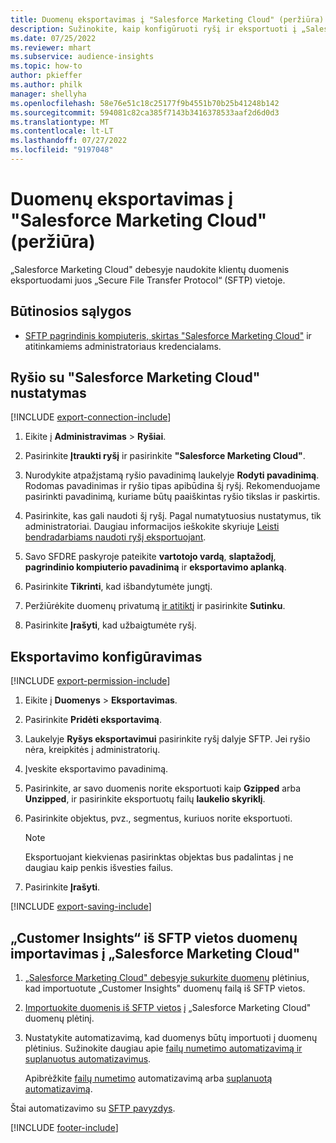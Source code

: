 ```yaml
---
title: Duomenų eksportavimas į "Salesforce Marketing Cloud" (peržiūra)
description: Sužinokite, kaip konfigūruoti ryšį ir eksportuoti į „Salesforce Marketing Cloud“.
ms.date: 07/25/2022
ms.reviewer: mhart
ms.subservice: audience-insights
ms.topic: how-to
author: pkieffer
ms.author: philk
manager: shellyha
ms.openlocfilehash: 58e76e51c18c25177f9b4551b70b25b41248b142
ms.sourcegitcommit: 594081c82ca385f7143b3416378533aaf2d6d0d3
ms.translationtype: MT
ms.contentlocale: lt-LT
ms.lasthandoff: 07/27/2022
ms.locfileid: "9197048"
---
```

# <a name="export-data-to-salesforce-marketing-cloud-preview"></a>Duomenų eksportavimas į "Salesforce Marketing Cloud" (peržiūra)

„Salesforce Marketing Cloud" debesyje naudokite klientų duomenis eksportuodami juos „Secure File Transfer Protocol“ (SFTP) vietoje.

## <a name="prerequisites"></a>Būtinosios sąlygos

- [SFTP pagrindinis kompiuteris, skirtas "Salesforce Marketing Cloud"](https://help.salesforce.com/articleView?id=sf.mc_es_configure_enhanced_ftp.htm&type=5) ir atitinkamiems administratoriaus kredencialams.

## <a name="set-up-connection-to-salesforce-marketing-cloud"></a>Ryšio su "Salesforce Marketing Cloud" nustatymas

[!INCLUDE [export-connection-include](includes/export-connection-admn.md)]

1. Eikite į **Administravimas** > **Ryšiai**.

1. Pasirinkite **Įtraukti ryšį** ir pasirinkite **"Salesforce Marketing Cloud"**.

1. Nurodykite atpažįstamą ryšio pavadinimą laukelyje **Rodyti pavadinimą**. Rodomas pavadinimas ir ryšio tipas apibūdina šį ryšį. Rekomenduojame pasirinkti pavadinimą, kuriame būtų paaiškintas ryšio tikslas ir paskirtis.

1. Pasirinkite, kas gali naudoti šį ryšį. Pagal numatytuosius nustatymus, tik administratoriai. Daugiau informacijos ieškokite skyriuje [Leisti bendradarbiams naudoti ryšį eksportuojant](connections.md#allow-contributors-to-use-a-connection-for-exports).

1. Savo SFDRE paskyroje pateikite **vartotojo vardą**, **slaptažodį**, **pagrindinio kompiuterio pavadinimą** ir **eksportavimo aplanką**.

1. Pasirinkite **Tikrinti**, kad išbandytumėte jungtį.

1. Peržiūrėkite duomenų privatumą [ir atitiktį](connections.md#data-privacy-and-compliance) ir pasirinkite **Sutinku**.

1. Pasirinkite **Įrašyti**, kad užbaigtumėte ryšį.

## <a name="configure-an-export"></a>Eksportavimo konfigūravimas

[!INCLUDE [export-permission-include](includes/export-permission.md)]

1. Eikite į **Duomenys** > **Eksportavimas**.

1. Pasirinkite **Pridėti eksportavimą**.

1. Laukelyje **Ryšys eksportavimui** pasirinkite ryšį dalyje SFTP. Jei ryšio nėra, kreipkitės į administratorių.

1. Įveskite eksportavimo pavadinimą.

1. Pasirinkite, ar savo duomenis norite eksportuoti kaip **Gzipped** arba **Unzipped**, ir pasirinkite eksportuotų failų **laukelio skyriklį**.

1. Pasirinkite objektus, pvz., segmentus, kuriuos norite eksportuoti.

   > [!NOTE]
   > Eksportuojant kiekvienas pasirinktas objektas bus padalintas į ne daugiau kaip penkis išvesties failus.

1. Pasirinkite **Įrašyti**.

[!INCLUDE [export-saving-include](includes/export-saving.md)]

## <a name="import-customer-insights-data-from-sftp-location-to-salesforce-marketing-cloud"></a>„Customer Insights“ iš SFTP vietos duomenų importavimas į „Salesforce Marketing Cloud"

1. [„Salesforce Marketing Cloud" debesyje sukurkite duomenų](https://help.salesforce.com/articleView?id=sf.mc_es_create_data_extension.htm&type=5) plėtinius, kad importuotute „Customer Insights" duomenų failą iš SFTP vietos.

2. [Importuokite duomenis iš SFTP vietos](https://help.salesforce.com/articleView?id=sf.mc_es_import_data_extension_classic.htm&type=5) į „Salesforce Marketing Cloud" duomenų plėtinį.

3. Nustatykite automatizavimą, kad duomenys būtų importuoti į duomenų plėtinius. Sužinokite daugiau apie [failų numetimo automatizavimą ir suplanuotus automatizavimus](https://help.salesforce.com/articleView?id=sf.mc_as_triggered_automations.htm&type=5).

   Apibrėžkite [failų numetimo](https://help.salesforce.com/articleView?id=sf.mc_as_define_a_triggered_automation.htm&type=5) automatizavimą arba [suplanuotą automatizavimą](https://help.salesforce.com/articleView?id=sf.mc_as_define_a_scheduled_automation.htm&type=5).

Štai automatizavimo su [SFTP pavyzdys](https://help.salesforce.com/articleView?id=sf.mc_as_ftp_and_triggered_automation_scenario.htm&type=5).

[!INCLUDE [footer-include](includes/footer-banner.md)]
